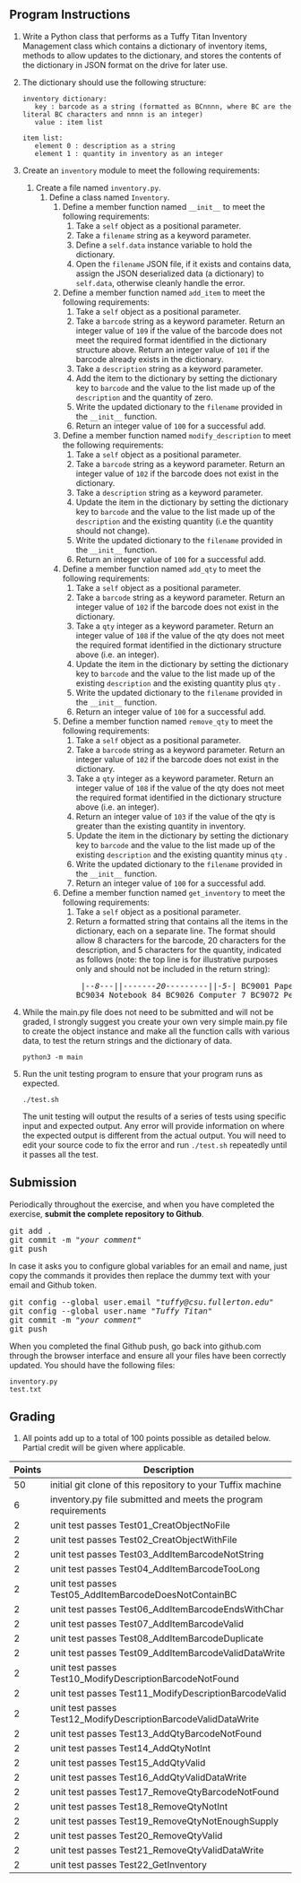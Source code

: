 ## Program Instructions
1. Write a Python class that performs as a Tuffy Titan Inventory Management class which contains a dictionary of inventory items, methods to allow updates to the dictionary, and stores the contents of the dictionary in JSON format on the drive for later use.
1. The dictionary should use the following structure:
     ```
	inventory dictionary:
		key : barcode as a string (formatted as BCnnnn, where BC are the literal BC characters and nnnn is an integer)
		value : item list

	item list:
		element 0 : description as a string
		element 1 : quantity in inventory as an integer
     ``` 
1. Create an `inventory` module to meet the following requirements:
     1. Create a file named `inventory.py`.
          1. Define a class named `Inventory`.  
               1. Define a member function named `__init__` to meet the following requirements:
                    1. Take a `self` object as a positional parameter.
                    1. Take a `filename` string as a keyword parameter.
                    1. Define a `self.data` instance variable to hold the dictionary.
                    2. Open the `filename` JSON file, if it exists and contains data, assign the JSON deserialized data (a dictionary) to `self.data`, otherwise cleanly handle the error.
               1. Define a member function named `add_item` to meet the following requirements:
                    1. Take a `self` object as a positional parameter.
                    1. Take a `barcode` string as a keyword parameter.  Return an integer value of `109` if the value of the barcode does not meet the required format identified in the dictionary structure above.  Return an integer value of `101` if the barcode already exists in the dictionary.
                    1. Take a `description` string as a keyword parameter.
                    1. Add the item to the dictionary by setting the dictionary key to `barcode` and the value to the list made up of the `description` and the quantity of zero.
                    1. Write the updated dictionary to the `filename` provided in the `__init__` function.
                    1. Return an integer value of `100` for a successful add.
               1. Define a member function named `modify_description` to meet the following requirements:
                    1. Take a `self` object as a positional parameter.
                    1. Take a `barcode` string as a keyword parameter.  Return an integer value of `102` if the barcode does not exist in the dictionary.
                    1. Take a `description` string as a keyword parameter.
                    1. Update the item in the dictionary by setting the dictionary key to `barcode` and the value to the list made up of the `description` and the existing quantity (i.e the quantity should not change).
                    1. Write the updated dictionary to the `filename` provided in the `__init__` function.
                    1. Return an integer value of `100` for a successful add.
               1. Define a member function named `add_qty` to meet the following requirements:
                    1. Take a `self` object as a positional parameter.
                    1. Take a `barcode` string as a keyword parameter.  Return an integer value of `102` if the barcode does not exist in the dictionary.
                    1. Take a `qty` integer as a keyword parameter.  Return an integer value of `108` if the value of the qty does not meet the required format identified in the dictionary structure above (i.e. an integer).
                    1. Update the item in the dictionary by setting the dictionary key to `barcode` and the value to the list made up of the existing `description` and the existing quantity plus `qty` .
                    1. Write the updated dictionary to the `filename` provided in the `__init__` function.
                    1. Return an integer value of `100` for a successful add.
               1. Define a member function named `remove_qty` to meet the following requirements:
                    1. Take a `self` object as a positional parameter.
                    1. Take a `barcode` string as a keyword parameter.  Return an integer value of `102` if the barcode does not exist in the dictionary.
                    1. Take a `qty` integer as a keyword parameter.  Return an integer value of `108` if the value of the qty does not meet the required format identified in the dictionary structure above (i.e. an integer).
                    1. Return an integer value of `103` if the value of the qty is greater than the existing quantity in inventory. 
                    1. Update the item in the dictionary by setting the dictionary key to `barcode` and the value to the list made up of the existing `description` and the existing quantity minus `qty` .
                    1. Write the updated dictionary to the `filename` provided in the `__init__` function.
                    1. Return an integer value of `100` for a successful add.
               1. Define a member function named `get_inventory` to meet the following requirements:
                    1. Take a `self` object as a positional parameter.
                    1. Return a formatted string that contains all the items in the dictionary, each on a separate line.  The format should allow 8 characters for the barcode, 20 characters for the description, and 5 characters for the quantity, indicated as follows (note: the top line is for illustrative purposes only and should not be included in the return string):
		    <pre>
<i>|--8---||-------20---------||-5-|</i>
   			BC9001  Paper                 173
			BC9034  Notebook               84
			BC9026  Computer                7
			BC9072  Pencil                 21
   </pre>
1. While the main.py file does not need to be submitted and will not be graded, I strongly suggest you create your own very simple main.py file to create the object instance and make all the function calls with various data, to test the return strings and the dictionary of data.

    ```
    python3 -m main
    ```

1. Run the unit testing program to ensure that your program runs as expected.

    ```
    ./test.sh
    ```
       
    The unit testing will output the results of a series of tests using specific input and expected output.  Any error will provide information on where the expected output is different from the actual output.  You will need to edit your source code to fix the error and run `./test.sh` repeatedly until it passes all the test.

## Submission
Periodically throughout the exercise, and when you have completed the exercise, **submit the complete repository to Github**.

   <pre>git add .<br>git commit -m "<i>your comment</i>"<br>git push</pre>

In case it asks you  to configure global variables for an email and name, just copy the commands it provides then replace the dummy text with your email and Github token.

   <pre>git config --global user.email "<i>tuffy@csu.fullerton.edu</i>"<br>git config --global user.name "<i>Tuffy Titan</i>"<br>git commit -m "<i>your comment</i>"<br>git push</pre>

When you completed the final Github push, go back into github.com through the browser interface and ensure all your files have been correctly updated.  You should have the following files:
```
inventory.py
test.txt
```
    
## Grading
1. All points add up to a total of 100 points possible as detailed below.  Partial credit will be given where applicable.

| Points | Description |
| --- | --- |
|50|initial git clone of this repository to your Tuffix machine|
|6|inventory.py file submitted and meets the program requirements |
|2|unit test passes Test01_CreatObjectNoFile|
|2|unit test passes Test02_CreatObjectWithFile|
|2|unit test passes Test03_AddItemBarcodeNotString|
|2|unit test passes Test04_AddItemBarcodeTooLong|
|2|unit test passes Test05_AddItemBarcodeDoesNotContainBC|
|2|unit test passes Test06_AddItemBarcodeEndsWithChar|
|2|unit test passes Test07_AddItemBarcodeValid|
|2|unit test passes Test08_AddItemBarcodeDuplicate|
|2|unit test passes Test09_AddItemBarcodeValidDataWrite|
|2|unit test passes Test10_ModifyDescriptionBarcodeNotFound|
|2|unit test passes Test11_ModifyDescriptionBarcodeValid|
|2|unit test passes Test12_ModifyDescriptionBarcodeValidDataWrite|
|2|unit test passes Test13_AddQtyBarcodeNotFound|
|2|unit test passes Test14_AddQtyNotInt|
|2|unit test passes Test15_AddQtyValid|
|2|unit test passes Test16_AddQtyValidDataWrite|
|2|unit test passes Test17_RemoveQtyBarcodeNotFound|
|2|unit test passes Test18_RemoveQtyNotInt|
|2|unit test passes Test19_RemoveQtyNotEnoughSupply|
|2|unit test passes Test20_RemoveQtyValid|
|2|unit test passes Test21_RemoveQtyValidDataWrite|
|2|unit test passes Test22_GetInventory|
